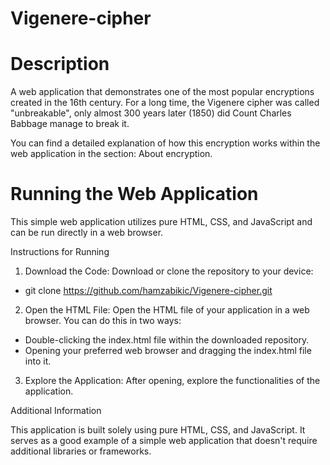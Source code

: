 # Vigenere-cipher
# Description

A web application that demonstrates one of the most popular encryptions created in the 16th century. For a long time, the Vigenere cipher was called "unbreakable", only almost 300 years later (1850) did Count Charles Babbage manage to break it.

You can find a detailed explanation of how this encryption works within the web application in the section: About encryption.

# Running the Web Application

This simple web application utilizes pure HTML, CSS, and JavaScript and can be run directly in a web browser.

Instructions for Running

1. Download the Code: Download or clone the repository to your device:

- git clone https://github.com/hamzabikic/Vigenere-cipher.git

2. Open the HTML File: Open the HTML file of your application in a web browser. You can do this in two ways:

- Double-clicking the index.html file within the downloaded repository.
- Opening your preferred web browser and dragging the index.html file into it.

3. Explore the Application: After opening, explore the functionalities of the application.

Additional Information

This application is built solely using pure HTML, CSS, and JavaScript. It serves as a good example of a simple web application that doesn't require additional libraries or frameworks.
